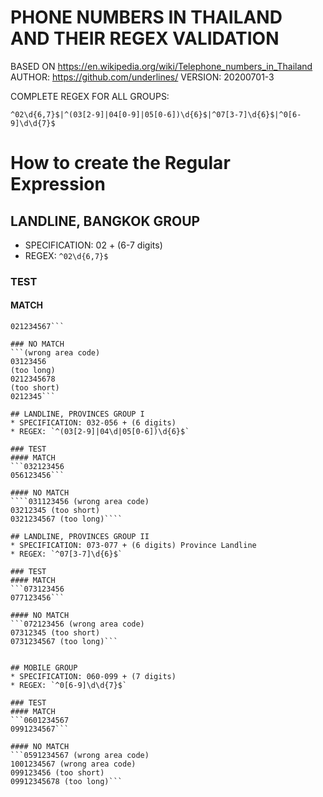 
# PHONE NUMBERS IN THAILAND AND THEIR REGEX VALIDATION
BASED ON https://en.wikipedia.org/wiki/Telephone_numbers_in_Thailand
AUTHOR: https://github.com/underlines/
VERSION: 20200701-3

COMPLETE REGEX FOR ALL GROUPS:
```
^02\d{6,7}$|^(03[2-9]|04[0-9]|05[0-6])\d{6}$|^07[3-7]\d{6}$|^0[6-9]\d\d{7}$
```
# How to create the Regular Expression
## LANDLINE, BANGKOK GROUP
* SPECIFICATION: 02 + (6-7 digits)
* REGEX: `^02\d{6,7}$`
### TEST
#### MATCH
```02123456
021234567```

### NO MATCH
```(wrong area code)
03123456
(too long)
0212345678
(too short)
0212345```

## LANDLINE, PROVINCES GROUP I
* SPECIFICATION: 032-056 + (6 digits)
* REGEX: `^(03[2-9]|04\d|05[0-6])\d{6}$`

### TEST 
#### MATCH
```032123456
056123456```

#### NO MATCH
````031123456 (wrong area code)
03212345 (too short)
0321234567 (too long)````

## LANDLINE, PROVINCES GROUP II
* SPECIFICATION: 073-077 + (6 digits) Province Landline
* REGEX: `^07[3-7]\d{6}$`

### TEST
#### MATCH
```073123456
077123456```

#### NO MATCH
```072123456 (wrong area code)
07312345 (too short)
0731234567 (too long)```


## MOBILE GROUP
* SPECIFICATION: 060-099 + (7 digits)
* REGEX: `^0[6-9]\d\d{7}$`

### TEST
#### MATCH
```0601234567
0991234567```

#### NO MATCH
```0591234567 (wrong area code)
1001234567 (wrong area code)
099123456 (too short)
09912345678 (too long)```

